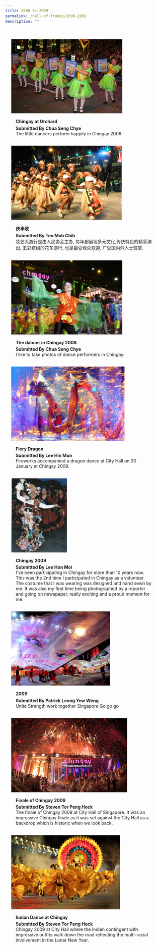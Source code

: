 ```yaml
---
title: 2000 to 2009
permalink: /hall-of-frames/2000-2009
description: ""
---
```

<ul style="display: grid; grid-template-columns: repeat(auto-fit, minmax(228px, 1fr)); gap: 1rem; margin: 2rem 2vw; padding: 0; list-style-type: none;">
<li><div style="position: relative; display: block; height: 100%;  overflow: hidden; text-decoration: none;"><img style="height:235px;width:auto;" src="/images/Hall%20of%20Frames/chingay-at-orchard-.jpg"><div style="position: relative; display: flex; align-items: center; gap: 2em; padding: 1em 1em 0;"><h3 style="font-size: 1em; margin: 0 0 .3em;">Chingay at Orchard </h3></div><p style="padding: 0 1em 1em;margin: 0; overflow: hidden;"><b>Submitted By Chua Seng Chye</b><br />The little dancers perform happily in Chingay 2006.</p></div></li>
<li><div style="position: relative; display: block; height: 100%;  overflow: hidden; text-decoration: none;"><img style="height:235px;width:auto;" src="/images/Hall%20of%20Frames/庆丰收.jpeg"><div style="position: relative; display: flex; align-items: center; gap: 2em; padding: 1em 1em 0;"><h3 style="font-size: 1em; margin: 0 0 .3em;">庆丰收</h3></div><p style="padding: 0 1em 1em;margin: 0; overflow: hidden;"><b>Submitted By Teo Moh Chih</b><br />妆艺大游行是由人民协会主办, 每年都展现多元文化,传统特色的精彩演出, 五彩缤纷的花车游行, 也是最受观众欢迎, 广受国内外人士赞赏.</p></div></li>
<li><div style="position: relative; display: block; height: 100%;  overflow: hidden; text-decoration: none;"><img style="height:235px;width:auto;" src="/images/Hall%20of%20Frames/the-dancer-in-chingay-2008.jpg"><div style="position: relative; display: flex; align-items: center; gap: 2em; padding: 1em 1em 0;"><h3 style="font-size: 1em; margin: 0 0 .3em;">The dancer in Chingay 2008</h3></div><p style="padding: 0 1em 1em;margin: 0; overflow: hidden;"><b>Submitted By Chua Seng Chye</b><br />I like to take photos of dance performers in Chingay.</p></div></li>
<li><div style="position: relative; display: block; height: 100%;  overflow: hidden; text-decoration: none;"><img style="height:235px;width:auto;" src="/images/Hall%20of%20Frames/fiery-dragon.jpg"><div style="position: relative; display: flex; align-items: center; gap: 2em; padding: 1em 1em 0;"><h3 style="font-size: 1em; margin: 0 0 .3em;">Fiery Dragon</h3></div><p style="padding: 0 1em 1em;margin: 0; overflow: hidden;"><b>Submitted By Lee Hin Mun</b><br />Fireworks accompanied a dragon dance at City Hall on 30 January at Chingay 2009.</p></div></li>
<li><div style="position: relative; display: block; height: 100%;  overflow: hidden; text-decoration: none;"><img style="height:235px;width:auto;" src="/images/Hall%20of%20Frames/chingay-2009.jpeg"><div style="position: relative; display: flex; align-items: center; gap: 2em; padding: 1em 1em 0;"><h3 style="font-size: 1em; margin: 0 0 .3em;">Chingay 2009</h3></div><p style="padding: 0 1em 1em;margin: 0; overflow: hidden;"><b>Submitted By Lee Hon Moi</b><br />I've been participating in Chingay for more than 10 years now. This was the 2nd time I participated in Chingay as a volunteer. The costume that I was wearing was designed and hand sewn by me. It was also my first time being photographed by a reporter and going on newspaper, really exciting and a proud moment for me.</p></div></li>
<li><div style="position: relative; display: block; height: 100%;  overflow: hidden; text-decoration: none;"><img style="height:235px;width:auto;" src="/images/Hall%20of%20Frames/2009.jpg"><div style="position: relative; display: flex; align-items: center; gap: 2em; padding: 1em 1em 0;"><h3 style="font-size: 1em; margin: 0 0 .3em;">2009</h3></div><p style="padding: 0 1em 1em;margin: 0; overflow: hidden;"><b>Submitted By Patrick Leong Yew Weng</b><br />Unite Strength work together Singapore Go go go</p></div></li>
<li><div style="position: relative; display: block; height: 100%;  overflow: hidden; text-decoration: none;"><img style="height:235px;width:auto;" src="/images/Hall%20of%20Frames/finale-of-chingay-2009.jpg"><div style="position: relative; display: flex; align-items: center; gap: 2em; padding: 1em 1em 0;"><h3 style="font-size: 1em; margin: 0 0 .3em;">Finale of Chingay 2009</h3></div><p style="padding: 0 1em 1em;margin: 0; overflow: hidden;"><b>Submitted By Steven Tor Peng Hock</b><br />The finale of Chingay 2009 at City Hall of Singapore. It was an impressive Chingay finale as it was set against the City Hall as a backdrop which is historic when we look back.</p></div></li>
<li><div style="position: relative; display: block; height: 100%;  overflow: hidden; text-decoration: none;"><img style="height:235px;width:auto;" src="/images/Hall%20of%20Frames/indian-dance-at-chingay.jpg"><div style="position: relative; display: flex; align-items: center; gap: 2em; padding: 1em 1em 0;"><h3 style="font-size: 1em; margin: 0 0 .3em;">Indian Dance at Chingay</h3></div><p style="padding: 0 1em 1em;margin: 0; overflow: hidden;"><b>Submitted By Steven Tor Peng Hock </b><br />Chingay 2009 at City Hall where the Indian contingent with impressive outfits walk down the road reflecting the multi-racial involvement in the Lunar New Year.</p></div></li>
</ul>